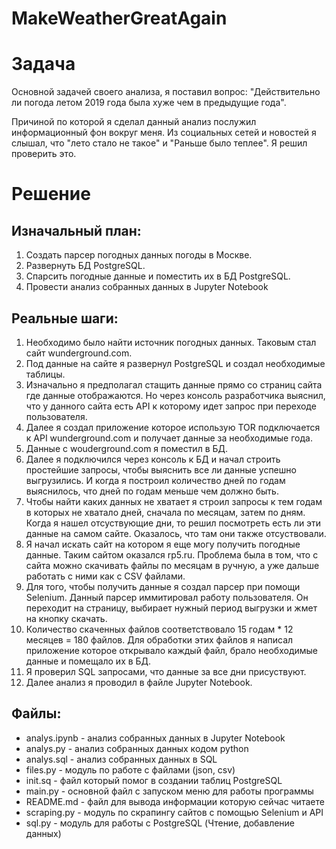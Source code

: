 # MakeWeatherGreatAgain

# Задача

Основной задачей своего анализа, я поставил вопрос: "Действительно ли погода летом 2019 года была хуже чем в предыдущие года".

Причиной по которой я сделал данный анализ послужил информационный фон вокруг меня. Из социальных сетей и новостей я слышал, что "лето стало не такое" и "Раньше было теплее".
Я решил проверить это.

# Решение

## Изначальный план:

1. Создать парсер погодных данных погоды в Москве.
2. Развернуть БД PostgreSQL.
3. Спарсить погодные данные и поместить их в БД PostgreSQL.
4. Провести анализ собранных данных в Jupyter Notebook

## Реальные шаги:
1. Необходимо было найти источник погодных данных. Таковым стал сайт wunderground.com.
2. Под данные на сайте я развернул PostgreSQL и создал необходимые таблицы.
3. Изначально я предполагал стащить данные прямо со страниц сайта где данные отображаются. Но через консоль разработчика выяснил, что у данного сайта есть API к которому идет запрос при переходе пользователя.
4. Далее я создал приложение которое использую TOR подключается к API wunderground.com и получает данные за необходимые года.
5. Данные с wouderground.com я поместил в БД.
6. Далее я подключился через консоль к БД и начал строить простейшие запросы, чтобы выяснить все ли данные успешно выгрузились. И когда я построил количество дней по годам выяснилось, что дней по годам меньше чем должно быть.
7. Чтобы найти каких данных не хватает я строил запросы к тем годам в которых не хватало дней, сначала по месяцам, затем по дням. Когда я нашел отсуствующие дни, то решил посмотреть есть ли эти данные на самом сайте. Оказалось, что там они также отсуствовали.
8. Я начал искать сайт на котором я еще могу получить погодные данные. Таким сайтом оказался rp5.ru. Проблема была в том, что с сайта можно скачивать файлы по месяцам в ручную, а уже дальше работать с ними как с CSV файлами.
9. Для того, чтобы получить данные я создал парсер при помощи Selenium. Данный парсер иммитировал работу пользователя. Он переходит на страницу, выбирает нужный период выгрузки и жмет на кнопку скачать.
10. Количество скаченных файлов соответствовало 15 годам * 12 месяцев = 180 файлов. Для обработки этих файлов я написал приложение которое открывало каждый файл, брало необходимые данные и помещало их в БД. 
11. Я проверил SQL запросами, что данные за все дни присуствуют.
12. Далее анализ я проводил в файле Jupyter Notebook.

## Файлы:
- analys.ipynb - анализ собранных данных в Jupyter Notebook
- analys.py - анализ собранных данных кодом python
- analys.sql - анализ собранных данных в SQL
- files.py - модуль по работе с файлами (json, csv)
- init.sq - файл который помог в создании таблиц PostgreSQL
- main.py - основной файл с запуском меню для работы программы
- README.md - файл для вывода информации которую сейчас читаете
- scraping.py - модуль по скрапингу сайтов с помощью Selenium и API
- sql.py - модуль для работы с PostgreSQL (Чтение, добавление данных) 